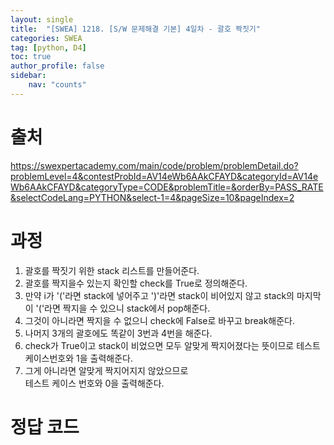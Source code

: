 ```yaml
---
layout: single
title:  "[SWEA] 1218. [S/W 문제해결 기본] 4일차 - 괄호 짝짓기"
categories: SWEA
tag: [python, D4]
toc: true
author_profile: false
sidebar:
    nav: "counts"
---
```


# 출처
<https://swexpertacademy.com/main/code/problem/problemDetail.do?problemLevel=4&contestProbId=AV14eWb6AAkCFAYD&categoryId=AV14eWb6AAkCFAYD&categoryType=CODE&problemTitle=&orderBy=PASS_RATE&selectCodeLang=PYTHON&select-1=4&pageSize=10&pageIndex=2>




  
  
# 과정

1. 괄호를 짝짓기 위한 stack 리스트를 만들어준다.
2. 괄호를 짝지을수 있는지 확인할 check를 True로 정의해준다.
3. 만약 i가 '('라면 stack에 넣어주고 ')'라면 stack이 비어있지 않고 stack의 마지막이 '('라면 짝지을 수 있으니 stack에서 pop해준다.
4. 그것이 아니라면 짝지을 수 없으니 check에 False로 바꾸고
break해준다.
5. 나머지 3개의 괄호에도 똑같이 3번과 4번을 해준다.
6. check가 True이고 stack이 비었으면 모두 알맞게 짝지어졌다는 뜻이므로 테스트 케이스번호와 1을 출력해준다.
7. 그게 아니라면 알맞게 짝지어지지 않았으므로  
테스트 케이스 번호와 0을 출력해준다.






# 정답 코드

<script src="https://gist.github.com/kghees/9470a27f192fdd55c191201841479bdf.js"></script>
  
    




